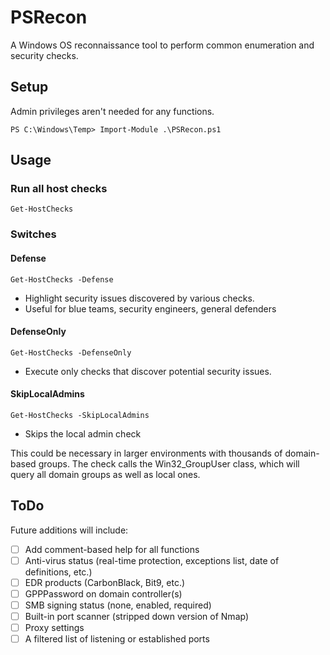 # PSRecon
A Windows OS reconnaissance tool to perform common enumeration and security checks.

## Setup
Admin privileges aren't needed for any functions.

`PS C:\Windows\Temp> Import-Module .\PSRecon.ps1`

## Usage

### Run all host checks
`Get-HostChecks`

### Switches

#### Defense
`Get-HostChecks -Defense`
* Highlight security issues discovered by various checks.
* Useful for blue teams, security engineers, general defenders

#### DefenseOnly
`Get-HostChecks -DefenseOnly`
* Execute only checks that discover potential security issues.

#### SkipLocalAdmins
`Get-HostChecks -SkipLocalAdmins`
* Skips the local admin check

This could be necessary in larger environments with thousands of domain-based groups. The check calls the Win32_GroupUser class, which will query all domain groups as well as local ones.

## ToDo
Future additions will include:
- [ ] Add comment-based help for all functions
- [ ] Anti-virus status (real-time protection, exceptions list, date of definitions, etc.)
- [ ] EDR products (CarbonBlack, Bit9, etc.)
- [ ] GPPPassword on domain controller(s)
- [ ] SMB signing status (none, enabled, required)
- [ ] Built-in port scanner (stripped down version of Nmap)
- [ ] Proxy settings
- [ ] A filtered list of listening or established ports
